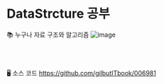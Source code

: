 # DataStrcture 공부 


📚 누구나 자료 구조와 알고리즘 
![image](https://github.com/lala-david/DataStrcture/assets/37481441/15aac043-1ea0-4893-9e54-f2a05654ea94)

<br>
</br>

🖥 소스 코드
https://github.com/gilbutITbook/006981


